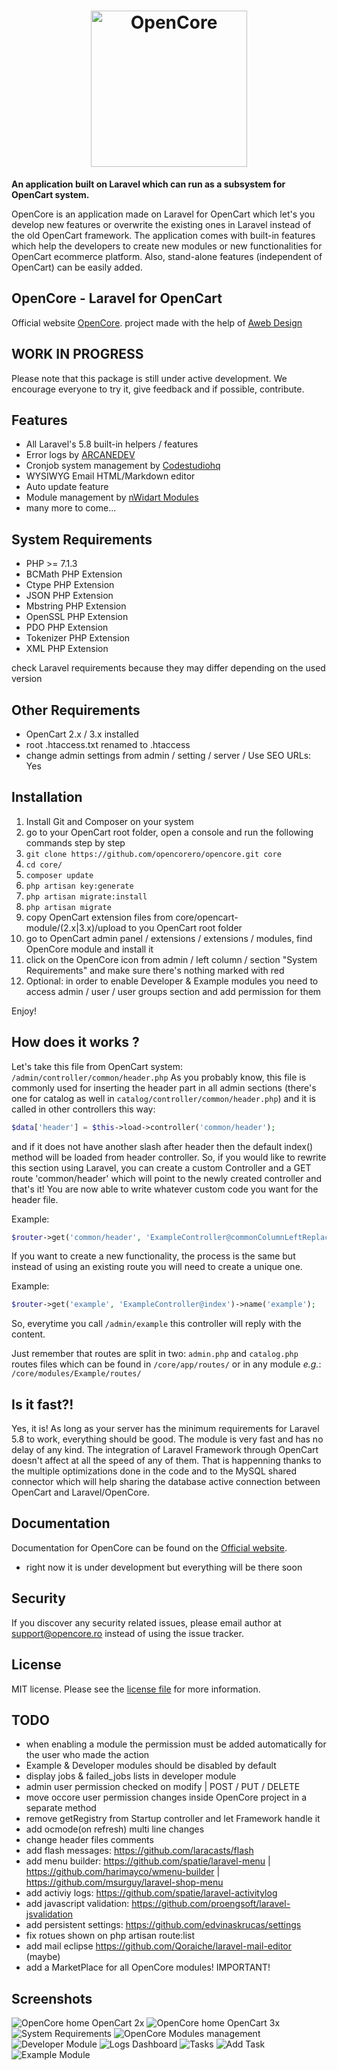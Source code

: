 <h1 align="center"><img src="https://opencore.me/images/logo/opencore-logo-large-transparent.png" width="250" alt="OpenCore"></h1>

**An application built on Laravel which can run as a subsystem for OpenCart system.**

OpenCore is an application made on Laravel for OpenCart which let's you develop new features or overwrite the existing ones in Laravel instead of the old OpenCart framework. The application comes with built-in features which help the developers to create new modules or new functionalities for OpenCart ecommerce platform. Also, stand-alone features (independent of OpenCart) can be easily added.

## OpenCore - Laravel for OpenCart
Official website [OpenCore](https://opencore.me).
project made with the help of <a target="_blank" href="https://www.awebdesign.ro/en/">Aweb Design</a>


## WORK IN PROGRESS

Please note that this package is still under active development. We encourage everyone to try it, give feedback and if possible, contribute.

## Features

* All Laravel's 5.8 built-in helpers / features
* Error logs by <a target="_blank" href="https://github.com/ARCANEDEV/LogViewer">ARCANEDEV</a>
* Cronjob system management by <a target="_blank" href="https://github.com/codestudiohq/laravel-totem">Codestudiohq</a>
* WYSIWYG Email HTML/Markdown editor
* Auto update feature
* Module management by <a target="_blank" href="https://github.com/nWidart/laravel-modules">nWidart Modules</a>
* many more to come...

## System Requirements

* PHP >= 7.1.3
* BCMath PHP Extension
* Ctype PHP Extension
* JSON PHP Extension
* Mbstring PHP Extension
* OpenSSL PHP Extension
* PDO PHP Extension
* Tokenizer PHP Extension
* XML PHP Extension

check Laravel requirements because they may differ depending on the used version

## Other Requirements
* OpenCart 2.x / 3.x installed
* root .htaccess.txt renamed to .htaccess
* change admin settings from admin / setting / server / Use SEO URLs: Yes

## Installation

1. Install Git and Composer on your system
2. go to your OpenCart root folder, open a console and run the following commands step by step
3. `git clone https://github.com/opencorero/opencore.git core`
4. `cd core/`
5. `composer update`
6. `php artisan key:generate`
7. `php artisan migrate:install`
8. `php artisan migrate`
9. copy OpenCart extension files from core/opencart-module/(2.x|3.x)/upload to you OpenCart root folder
10. go to OpenCart admin panel / extensions / extensions / modules, find OpenCore module and install it
11. click on the OpenCore icon from admin / left column / section "System Requirements" and make sure there's nothing marked with red
12. Optional: in order to enable Developer & Example modules you need to access admin / user / user groups section and add permission for them

Enjoy!

## How does it works ?

Let's take this file from OpenCart system: `/admin/controller/common/header.php`
As you probably know, this file is commonly used for inserting the header part in all admin sections (there's one for catalog as well in `catalog/controller/common/header.php`) and it is called in other controllers this way:

```php
$data['header'] = $this->load->controller('common/header');
```

and if it does not have another slash after header then the default index() method will be loaded from header controller.
So, if you would like to rewrite this section using Laravel, you can create a custom Controller and a GET route 'common/header' which will point to the newly created controller and that's it! You are now able to write whatever custom code you want for the header file.

Example:

```php
$router->get('common/header', 'ExampleController@commonColumnLeftReplace')->name('common.header');
```

If you want to create a new functionality, the process is the same but instead of using an existing route you will need to create a unique one.

Example:

```php
$router->get('example', 'ExampleController@index')->name('example');
```

So, everytime you call `/admin/example` this controller will reply with the content.

Just remember that routes are split in two:
`admin.php` and `catalog.php` routes files which can be found in `/core/app/routes/` or in any module _e.g._: `/core/modules/Example/routes/`

## Is it fast?!
Yes, it is! As long as your server has the minimum requirements for Laravel 5.8 to work, everything should be good. The module is very fast and has no delay of any kind. The integration of Laravel Framework through OpenCart doesn't affect at all the speed of any of them. That is happenning thanks to the multiple optimizations done in the code and to the MySQL shared connector which will help sharing the database active connection between OpenCart and Laravel/OpenCore.

## Documentation

Documentation for OpenCore can be found on the [Official website](https://opencore.me).
* right now it is under development but everything will be there soon

## Security

If you discover any security related issues, please email author at [support@opencore.ro](mailto:support@opencore.ro) instead of using the issue tracker.

## License

MIT license. Please see the [license file](LICENSE) for more information.


## TODO

* when enabling a module the permission must be added automatically for the user who made the action
* Example & Developer modules should be disabled by default
* display jobs & failed_jobs lists in developer module
* admin user permission checked on modify | POST / PUT / DELETE
* move occore user permission changes inside OpenCore project in a separate method
* remove getRegistry from Startup controller and let Framework handle it
* add ocmode(on refresh) multi line changes
* change header files comments
* add flash messages: https://github.com/laracasts/flash
* add menu builder: https://github.com/spatie/laravel-menu | https://github.com/harimayco/wmenu-builder | https://github.com/msurguy/laravel-shop-menu
* add activiy logs: https://github.com/spatie/laravel-activitylog
* add javascript validation: https://github.com/proengsoft/laravel-jsvalidation
* add persistent settings: https://github.com/edvinaskrucas/settings
* fix rotues shown on php artisan route:list
* add mail eclipse https://github.com/Qoraiche/laravel-mail-editor (maybe)
* add a MarketPlace for all OpenCore modules! IMPORTANT!

## Screenshots

<img alt="OpenCore home OpenCart 2x" src="https://opencore.me/images/screenshots/home-2x.png">
<img alt="OpenCore home OpenCart 3x" src="https://opencore.me/images/screenshots/home-3x.png">
<img alt="System Requirements" src="https://opencore.me/images/screenshots/system-requirements.png">
<img alt="OpenCore Modules management" src="https://opencore.me/images/screenshots/modules-management.png">
<img alt="Developer Module" src="https://opencore.me/images/screenshots/developer-module.png">
<img alt="Logs Dashboard" src="https://opencore.me/images/screenshots/logs-dashboard.png">
<img alt="Tasks" src="https://opencore.me/images/screenshots/tasks-module.png">
<img alt="Add Task" src="https://opencore.me/images/screenshots/tasks-module-add.png">
<img alt="Example Module" src="https://opencore.me/images/screenshots/example-module.png">
